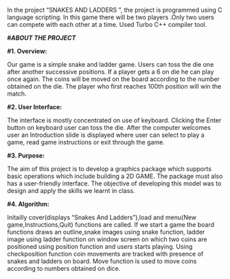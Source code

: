 In  the  project  “SNAKES AND LADDERS ”,   the project is programmed using C language scripting. 
In this game there will be two players .Only two users can compete with each other at a time. Used Turbo C++ compiler tool.

**#_______ABOUT THE PROJECT_______**

**#1.  Overview:**

Our game is a simple snake and ladder game. Users can toss the die one after another successive positions. If a player gets a 6 on die he can play once again.  The coins will be moved on the board according to the number obtained on the die. The player who first reaches 100th  position will win the match.

**#2. User Interface:**

The interface is mostly concentrated on use of keyboard. Clicking the Enter button on keyboard user can toss the die. After the computer welcomes user an Introduction slide is displayed where user can select to play a game, read game instructions or exit through the game.

**#3.  Purpose:**


 The aim of this project is to develop a graphics package which supports basic operations which include building a 2D GAME. The package must also has a user-friendly interface. The objective of developing this model was to design and apply the skills we learnt in class.
 
**#4.  Algorithm:**


Initailly cover(displays “Snakes And Ladders”),load and menu(New game,Instructions,Quit) functions are called. If we start a game the board functions draws an outline,snake images using snake function, ladder image using ladder function on window screen on which two coins are positioned using position function and users starts playing. Using checkposition function coin movements are tracked with presence of snakes and ladders on board. Move function is used to move coins according to numbers obtained on dice.
